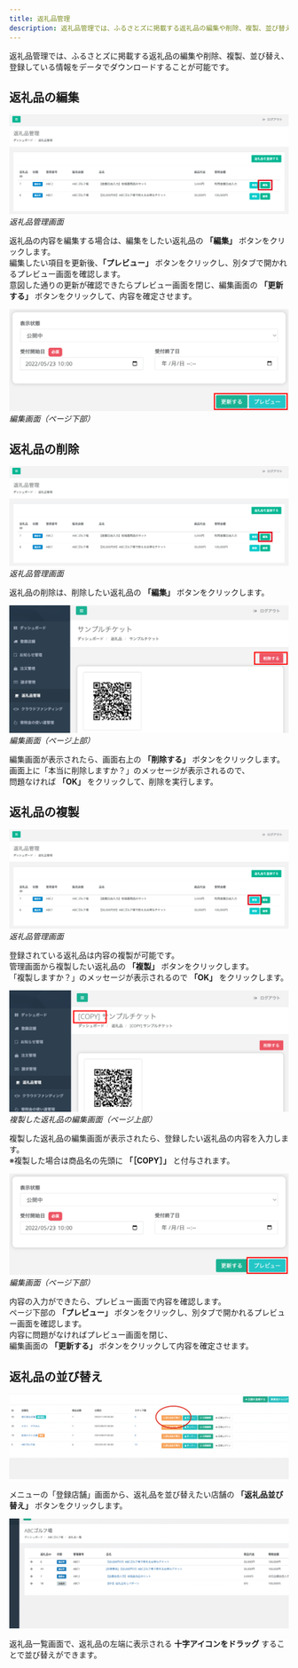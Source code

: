```yaml
---
title: 返礼品管理
description: 返礼品管理では、ふるさとズに掲載する返礼品の編集や削除、複製、並び替え、登録している情報をデータでダウンロードすることが可能です。  
---
```


返礼品管理では、ふるさとズに掲載する返礼品の編集や削除、複製、並び替え、  
登録している情報をデータでダウンロードすることが可能です。  

## 返礼品の編集

![返礼品管理画面](../../../assets/images/lg_product_10.png)
*返礼品管理画面*

返礼品の内容を編集する場合は、編集をしたい返礼品の **「編集」** ボタンをクリックします。  
編集したい項目を更新後、**「プレビュー」** ボタンをクリックし、別タブで開かれるプレビュー画面を確認します。  
意図した通りの更新が確認できたらプレビュー画面を閉じ、編集画面の **「更新する」** ボタンをクリックして、内容を確定させます。

![編集画面（ページ下部）](../../../assets/images/lg_product_11.png)
*編集画面（ページ下部）*

## 返礼品の削除

![返礼品管理画面](../../../assets/images/lg_product_12.png)
*返礼品管理画面*

返礼品の削除は、削除したい返礼品の **「編集」** ボタンをクリックします。

![編集画面（ページ上部）](../../../assets/images/lg_product_13.png)
*編集画面（ページ上部）*

編集画面が表示されたら、画面右上の **「削除する」** ボタンをクリックします。  
画面上に「本当に削除しますか？」のメッセージが表示されるので、  
問題なければ **「OK」** をクリックして、削除を実行します。

## 返礼品の複製

![返礼品管理画面](../../../assets/images/lg_product_14.png)
*返礼品管理画面*

登録されている返礼品は内容の複製が可能です。  
管理画面から複製したい返礼品の **「複製」** ボタンをクリックします。  
「複製しますか？」のメッセージが表示されるので **「OK」** をクリックします。

![複製した返礼品の編集画面（ページ上部）](../../../assets/images/lg_product_15.png)
*複製した返礼品の編集画面（ページ上部）*

複製した返礼品の編集画面が表示されたら、登録したい返礼品の内容を入力します。  
※複製した場合は商品名の先頭に **「［COPY］」** と付与されます。

![編集画面（ページ下部）](../../../assets/images/lg_product_16.png)
*編集画面（ページ下部）*

内容の入力ができたら、プレビュー画面で内容を確認します。  
ページ下部の **「プレビュー」** ボタンをクリックし、別タブで開かれるプレビュー画面を確認します。  
内容に問題がなければプレビュー画面を閉じ、  
編集画面の **「更新する」** ボタンをクリックして内容を確定させます。

## 返礼品の並び替え

![](../../../assets/images/lg_product_17.png)

メニューの「登録店舗」画面から、返礼品を並び替えたい店舗の **「返礼品並び替え」** ボタンをクリックします。

![](../../../assets/images/lg_product_18.png)

返礼品一覧画面で、返礼品の左端に表示される **十字アイコンをドラッグ** することで並び替えができます。

